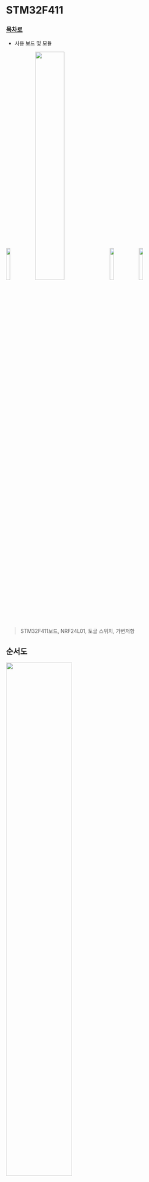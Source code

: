 # STM32F411

### [목차로](https://github.com/crasdok/capstone/blob/main/README.md)

* 사용 보드 및 모듈

<img width="15%" img src="https://github.com/crasdok/capstone/assets/118472691/41401bde-bbf7-4947-a453-83145d4e18fd">
<img width="40%" img src="https://github.com/crasdok/capstone/assets/118472691/22a43bd1-8ad6-44d3-a3bf-ec31a0f7d39c">

<img width="15%" img src="https://github.com/crasdok/capstone/assets/118472691/685b7edb-ec31-4bab-a4dd-c7062b7bf040">
<img width="15%" img src="https://github.com/crasdok/capstone/assets/118472691/dae49f6e-9cae-484d-bf2f-1e7ae16f05cc">



> STM32F411보드, NRF24L01, 토글 스위치, 가변저항

 ## 순서도
<img width="60%" img src="https://github.com/crasdok/capstone/assets/118472691/b4bea1f8-88fe-45f1-85f7-5c1a1f29941c">

## 각각의 보드와 모듈을 사용한 이유
|보드, 모듈| 설명                                                         |
| ------- | ------------------------------------------------------------ |
| STM32F411 | 실시간으로 바뀌는 값을 지속적으로 보내줘야 하고 송신부에 적은 면적을 차지하게 하고 싶었기 때문에 작고 성능 좋은 보드를 사용했다. |
| NRF24L01 | RF통신의 통신범위를 보다 넓히고 싶었기 때문에 사용했다. |
| 토글 스위치 | 모드 선택시 가장 알맞은 스위치라 생각하였기 때문에 사용했다. |
| 가변저항  | 악셀과 핸들의 변하는 값을 나타내기 위하여 사용했다. |

## RF통신을 사용한 이유

<img width="60%" img src="https://github.com/crasdok/capstone/assets/118472691/68a1244f-26f1-4be8-95d1-9b07a53805ee">

> RF통신은 방향성이 존재하지 않기 때문에 장애물이 있어도 신호를 전달할 수 있다는 장점 때문에

## 악셀값과 핸들값 송신부 사진

  <img width="50%" img src="https://github.com/crasdok/capstone/assets/118472691/a5820f42-f078-459c-b509-c5edebdb0df2">

| 기능           | 설명                                                         |
| -------------- | ------------------------------------------------------------ |
| NRF24L01 | 토글 스위치와 가변저항 각각의 값을 RF통신으로 STM32H7A3ZI보드에 보낸다. |
| 토글 스위치 | 전후진 과 주행모드를 선택할 수 있게 해준다. |
| 가변저항  | 악셀이 어느정도 밟았는지 와 핸들이 어느정도 위치에 있는지 값으로 나타내준다. |

## 주요 코드 

## 송신부

* 데이터 주소와 값의 길이 설정
```c
uint8_t TxAddress[] = {0xEE,0xDD,0xCC,0xBB,0xAA};
uint8_t TxData[32];
uint8_t RxAddress[] = {0x00,0xDD,0xCC,0xBB,0xAA};
NRF24_ReadAll(data);//nrf rx
```
* NRF24 Init 송,수신부 공통으로 사용
```c
void NRF24_Init (void)
{
	CE_Disable(); // chip을 설정하기 전에 비활성화
	nrf24_reset (0); // 모든 설정을 초기화
	nrf24_WriteReg(CONFIG, 0);  // CONFIG 레지스터 설정
	nrf24_WriteReg(EN_AA, 0);  // 자동 ACK 비활성화
	nrf24_WriteReg (EN_RXADDR, 0);  // 데이터 파이프 비활성화
	nrf24_WriteReg (SETUP_AW, 0x03);  // TX/RX 주소의 길이를 5 바이트로 설정
	nrf24_WriteReg (SETUP_RETR, 0);   // 데이터 재전송 설정 없음
	nrf24_WriteReg (RF_CH, 0);  // RF 채널 설정 (나중에 Tx 또는 Rx 중에 설정될 예정)
	nrf24_WriteReg (RF_SETUP, 0x0E);   // RF 전송 속도 및 출력 설정 (출력 = 0dB, 데이터 속도 = 2Mbps)
	CE_Enable(); // 설정을 마친 후 chip 활성화

}
```
> 이렇게 초기화된 모듈은 나중에 특정 동작에 따라 데이터 통신을 수행할 준비가 된 상태입니다.

* TX모드 설정
```c

void NRF24_TxMode (uint8_t *Address, uint8_t channel) 
{
	
	CE_Disable(); // chip을 설정하기 전에 비활성화
	nrf24_WriteReg (RF_CH, channel);  // RF 채널을 설정
	nrf24_WriteRegMulti(TX_ADDR, Address, 5);  // TX 주소 설정

	uint8_t config = nrf24_ReadReg(CONFIG); // 모듈을 전원 켬
	config = config | (1<<1);   // PWR_UP 비트에 1을 설정
//	config = config & (0xF2);    // write 0 in the PRIM_RX, and 1 in the PWR_UP, and all other bits are masked
	nrf24_WriteReg (CONFIG, config);

	CE_Enable(); // 설정을 마친 후 chip 활성화
}
```
> 해당 함수를 호출하면 NRF24 모듈이 데이터 송신을 수행하기 위해 설정되게 됩니다.

* NRF24 데이터 전송

```c
uint8_t NRF24_Transmit (uint8_t *data)
{
	uint8_t cmdtosend = 0;

	CS_Select(); // 디바이스 선택 (CS 신호 활성화)

	// 페이로드 커맨드 설정
	cmdtosend = W_TX_PAYLOAD; 
	HAL_SPI_Transmit(NRF24_SPI, &cmdtosend, 1, 100);

	// 페이로드 전송
	HAL_SPI_Transmit(NRF24_SPI, data,32, 1000);
//	HAL_SPI_Transmit(NRF24_SPI, data, sizeof(data), 1000);
	// Unselect the device
	CS_UnSelect(); // 디바이스 선택 해제 (CS 신호 비활성화)

	HAL_Delay(1);

	uint8_t fifostatus = nrf24_ReadReg(FIFO_STATUS); // FIFO_STATUS 레지스터의 상태 읽기

	// FIFO_STATUS의 네 번째 비트를 확인하여 TX FIFO가 비어 있는지 확인
	if ((fifostatus&(1<<4)) && (!(fifostatus&(1<<3))))
	{
		// TX FIFO를 비우는 커맨드 보내기
		cmdtosend = FLUSH_TX;
		nrfsendCmd(cmdtosend);

		// FIFO_STATUS 초기화
		nrf24_reset (FIFO_STATUS);

		return 1; // 전송 성공
	}

	return 0; // 전송 실패
}
```
> 이렇게 설정된 함수를 호출하면 NRF24 모듈을 사용하여 데이터를 전송할 수 있습니다.


* ADC값 변환 후 가공
```c
HAL_ADC_Start(&hadc1);
HAL_ADC_PollForConversion(&hadc1, HAL_MAX_DELAY);
TxData[0] = HAL_ADC_GetValue(&hadc1)/27;
TxData[1] = HAL_ADC_GetValue(&hadc1)/40;
```
> 이 코드는 ADC 모듈을 사용하여 아날로그 입력 값을 변환하여 디지털 값으로 읽어오고, 그 값을 TxData 배열에 저장하는 과정을 나타냅니다.

* 모드변경 스위치 부분
```c
            if(HAL_GPIO_ReadPin(GPIOB, GPIO_PIN_3)==1) //  GPIOB 포트의 3번 핀을 읽어와서 버튼의 상태를 감지 후 HIGH(1) 상태이면
	    {
	    	button = 1; // 전후진 상태 = 1
	    	TxData[2] = button; 
	    }
	    if(HAL_GPIO_ReadPin(GPIOB, GPIO_PIN_3)==0) // GPIOB 포트의 3번 핀을 읽어와서 버튼의 상태를 감지 후 LOW(0) 상태이면
	    {
	    	button = 0; // 전후진 상태 = 0
	    	TxData[2] = button;
	    }
	    if(HAL_GPIO_ReadPin(GPIOB, GPIO_PIN_4)==1) //  GPIOB 포트의 4번 핀을 읽어와서 버튼의 상태를 감지 후 HIGH(1) 상태이면
	    {
	    	button2 = 1; // 주행모드 변경 스위치 상태 = 1
	    	TxData[3] = button2;
	    }
	    if(HAL_GPIO_ReadPin(GPIOB, GPIO_PIN_4)==0) // GPIOB 포트의 4번 핀을 읽어와서 버튼의 상태를 감지 후 LOW(0) 상태이면
	    {
	    	button2 = 0; // 주행모드 변경 스위치 상태 = 0
	    	TxData[3] = button2;
	    }
```
> 이 코드는 스위치 값을 읽어와 그 값을 TxData 배열에 저장 하는 코드이다.

* 전송하는지 확인하기 위한 led 작동

```c
if (NRF24_Transmit(TxData) == 1) // NRF24_Transmit 함수를 호출하여 반환하는 값이 1인 경우 (즉, 전송 성공한 경우)
	  	  {
	  		  HAL_GPIO_TogglePin(GPIOC, GPIO_PIN_13); // : GPIOC 포트의 13번 핀 (LED가 연결된 핀)의 상태를 토글합니다.
	  		  HAL_Delay(100);
	  	  }
```
> 이 코드는 조건문을 사용하여 NRF24 모듈을 통해 데이터를 전송하고, 전송이 성공한 경우 LED를 깜박이는 기능을 수행합니다.

* TxData[]의 각각의 의미
```c
TxData[0] = 모터 부분의 가변저항 값
TxData[1] = 핸들 부분의 가변저항 값
TxData[2] = 전후진 모드변경 스위치 값
TxData[3] = 주행모드 변경 스위치 값
RxData[0] = 모터 부분의 가변저항 값
RxData[1] = 핸들 부분의 가변저항 값
RxData[2] = 전후진 모드변경 스위치 값
RxData[3] = 주행모드 변경 스위치 값
```

## 수신부

* Rxmode 설정

```c
void NRF24_RxMode (uint8_t *Address, uint8_t channel)
{
	// chip을 설정하기 전에 비활성화
	CE_Disable();

	// STATUS 레지스터 초기화
	nrf24_reset (STATUS);

	// RF 채널 선택
	nrf24_WriteReg (RF_CH, channel);  // select the channel

	// 데이터 파이프 2 선택
	uint8_t en_rxaddr = nrf24_ReadReg(EN_RXADDR);
	en_rxaddr = en_rxaddr | (1<<2);
	nrf24_WriteReg (EN_RXADDR, en_rxaddr);

// 데이터 파이프 1의 주소를 쓰면서 데이터 파이프 2의 LSB 주소를 설정합니다.
// 데이터 파이프 2에서 데이터 파이프 5까지의 주소는 LSB를 제외하고 4바이트가 동일합니다.

	nrf24_WriteRegMulti(RX_ADDR_P1, Address, 5);  // Pipe1 주소 설정
	nrf24_WriteReg(RX_ADDR_P2, 0xEE);  // Pipe2의 LSB 주소 설정

	nrf24_WriteReg (RX_PW_P2, 32);   // 파이프 2의 페이로드 크기를 32비트로 설정


	// 수신 모드에서 디바이스 전원 켬
	uint8_t config = nrf24_ReadReg(CONFIG);
	config = config | (1<<1) | (1<<0);
	nrf24_WriteReg (CONFIG, config);

	// 설정을 마친 후 chip 활성화
	CE_Enable();
}
```
> 해당 함수를 호출하면 NRF24 모듈이 데이터 수신을 위해 설정되게 됩니다.


* NRF24 모듈의 레지스터 값을 읽고 배열에 저장
```c
void NRF24_ReadAll (uint8_t *data)
{
	for (int i=0; i<10; i++) // 처음 10개의 레지스터 값을 data 배열에 저장
	{
		*(data+i) = nrf24_ReadReg(i);
	}

	nrf24_ReadReg_Multi(RX_ADDR_P0, (data+10), 5); //data 배열에 RX 주소 파이프 0과 1의 주소 값을 저장
	nrf24_ReadReg_Multi(RX_ADDR_P1, (data+15), 5); //                     

	*(data+20) = nrf24_ReadReg(RX_ADDR_P2); // RX 주소 파이프 2부터 5까지의 주소 값을 각각 nrf24_ReadReg 함수를 사용하여 읽어와서 data 배열에 저장
	*(data+21) = nrf24_ReadReg(RX_ADDR_P3);
	*(data+22) = nrf24_ReadReg(RX_ADDR_P4);
	*(data+23) = nrf24_ReadReg(RX_ADDR_P5);

	nrf24_ReadReg_Multi(RX_ADDR_P0, (data+24), 5); // RX 주소 파이프 0의 주소 값을 읽어와서 data 배열에 저장

	for (int i=29; i<38; i++) //  29부터 37까지의 레지스터 값을 순회하며, nrf24_ReadReg 함수를 사용하여 해당 레지스터의 값을 읽어와서 data 배열에 저장
	{
		*(data+i) = nrf24_ReadReg(i-12);
	}

}
```

> 위 코드는 NRF24 모듈의 여러 레지스터 값을 읽어와서 data 배열에 저장하는 기능을 수행합니다. 이렇게 저장된 레지스터 값들은 나중에 필요한 정보를 추출하는 데 사용될 수 있습니다.


* 데이터 수신가능 여부 확인
```c
uint8_t isDataAvailable (int pipenum) 
{
	uint8_t status = nrf24_ReadReg(STATUS); // 데이터가 수신 가능한지를 판단하기 위해 NRF24 모듈의 상태 레지스터 값을 읽는다.


	if ((status&(1<<6))&&(status&(pipenum<<1))) // RX FIFO가 비어있고 해당 파이프로부터 데이터가 수신되었을 경우
	{

		nrf24_WriteReg(STATUS, (1<<6)); // 상태 레지스터의 6번째 비트를 1로 설정하여 RX FIFO를 비움.

		return 1; // 데이터가 수신 가능한 상태임을 나타내는 1을 반환
	}

	return 0;
}
```
> 이 함수는 NRF24 모듈에서 데이터가 수신 가능한지 여부를 판단하여 그 결과를 반환합니다. 이를 통해 데이터 수신 여부에 따라 특정 동작을 수행하는 등의 제어 작업을 할 수 있습니다.


* 데이터 수신 함수
```c
void NRF24_Receive (uint8_t *data)
{
	uint8_t cmdtosend = 0;

	// NRF24 모듈과 통신하는데 사용되는 CS (Chip Select) 핀을 활성화
	CS_Select();
	
	cmdtosend = R_RX_PAYLOAD; // 데이터 수신을 위해 NRF24 모듈에게 R_RX_PAYLOAD 명령을 보낼 준비.
	HAL_SPI_Transmit(NRF24_SPI, &cmdtosend, 1, 100); // SPI 통신을 사용하여 cmdtosend 변수의 값을 NRF24 모듈에게 보냄.

	HAL_SPI_Receive(NRF24_SPI, data, 32, 1000); // SPI 통신을 사용하여 NRF24 모듈로부터 데이터를 수신.

	CS_UnSelect(); //SPI 통신이 종료되었으므로 CS 핀을 비활성화하여 NRF24 모듈과의 통신을 종료.

	HAL_Delay(1);

	cmdtosend = FLUSH_RX;
	nrfsendCmd(cmdtosend);
}
```
> 이 함수는 NRF24 모듈로부터 데이터를 수신하고, 수신된 데이터를 data 배열에 저장합니다. 또한, 데이터 수신 완료 후 RX FIFO 버퍼를 비우는 작업을 수행합니다.

<br> [위로](#STM32F411) <br>
